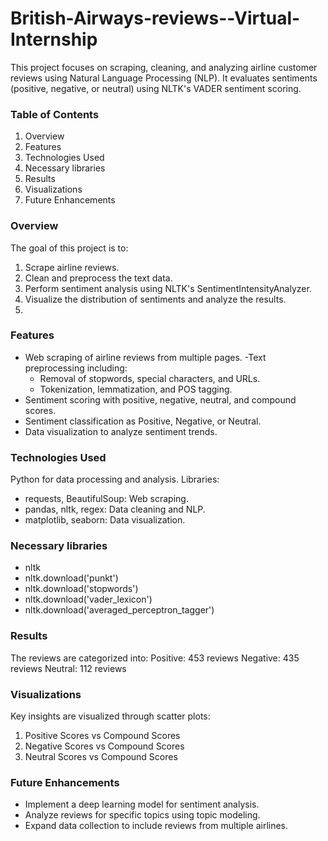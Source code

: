 # British-Airways-reviews--Virtual-Internship

This project focuses on scraping, cleaning, and analyzing airline customer reviews using Natural Language Processing (NLP). It evaluates sentiments (positive, negative, or neutral) using NLTK's VADER sentiment scoring.

### Table of Contents
1. Overview
2. Features
3. Technologies Used
4. Necessary libraries
5. Results
6. Visualizations
7. Future Enhancements

### Overview
The goal of this project is to:

1. Scrape airline reviews.
2. Clean and preprocess the text data.
3. Perform sentiment analysis using NLTK's SentimentIntensityAnalyzer.
4. Visualize the distribution of sentiments and analyze the results.
5. 
### Features
- Web scraping of airline reviews from multiple pages.
-Text preprocessing including:
    - Removal of stopwords, special characters, and URLs.
    - Tokenization, lemmatization, and POS tagging.
- Sentiment scoring with positive, negative, neutral, and compound scores.
- Sentiment classification as Positive, Negative, or Neutral.
- Data visualization to analyze sentiment trends.

###  Technologies Used
Python for data processing and analysis.
Libraries:
- requests, BeautifulSoup: Web scraping.
- pandas, nltk, regex: Data cleaning and NLP.
- matplotlib, seaborn: Data visualization.

### Necessary libraries

-  nltk
- nltk.download('punkt')
- nltk.download('stopwords')
- nltk.download('vader_lexicon')
- nltk.download('averaged_perceptron_tagger')

### Results
The reviews are categorized into:
Positive: 453 reviews
Negative: 435 reviews
Neutral: 112 reviews 

### Visualizations
Key insights are visualized through scatter plots:

1. Positive Scores vs Compound Scores
2. Negative Scores vs Compound Scores
3. Neutral Scores vs Compound Scores

### Future Enhancements
- Implement a deep learning model for sentiment analysis.
- Analyze reviews for specific topics using topic modeling.
- Expand data collection to include reviews from multiple airlines.
